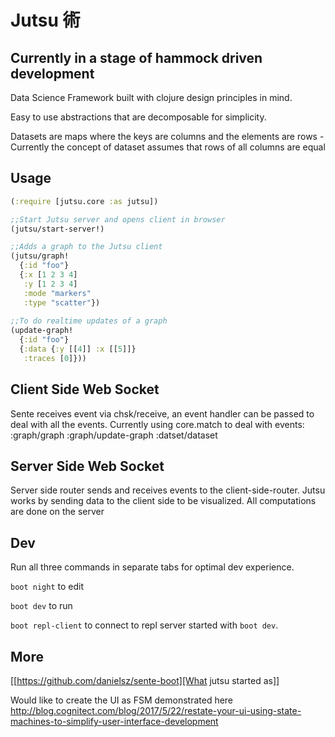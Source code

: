 # Jutsu 術

## Currently in a stage of hammock driven development

Data Science Framework built with clojure design principles in mind.

Easy to use abstractions that are decomposable for simplicity.

Datasets are maps where the keys are columns and the elements are rows
-Currently the concept of dataset assumes that rows of all columns are equal

## Usage

```clojure
(:require [jutsu.core :as jutsu])

;;Start Jutsu server and opens client in browser
(jutsu/start-server!)

;;Adds a graph to the Jutsu client
(jutsu/graph!
  {:id "foo"}
  {:x [1 2 3 4]
   :y [1 2 3 4]
   :mode "markers"
   :type "scatter"})
   
;;To do realtime updates of a graph
(update-graph!  
  {:id "foo"}
  {:data {:y [[4]] :x [[5]]} 
   :traces [0]}))
```

##

## Client Side Web Socket
Sente receives event via chsk/receive, an event handler can be passed to deal with all the events.
Currently using core.match to deal with events:
:graph/graph
:graph/update-graph
:datset/dataset

## Server Side Web Socket
Server side router sends and receives events to the client-side-router. 
Jutsu works by sending data to the client side to be visualized.
All computations are done on the server

## Dev

Run all three commands in separate tabs for optimal dev experience.

`boot night` to edit

`boot dev` to run

`boot repl-client` to connect to repl server started with `boot dev`.

## More
[[https://github.com/danielsz/sente-boot][What jutsu started as]]

Would like to create the UI as FSM demonstrated here
http://blog.cognitect.com/blog/2017/5/22/restate-your-ui-using-state-machines-to-simplify-user-interface-development